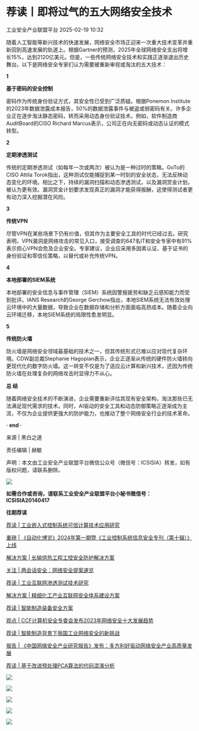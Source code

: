 #  荐读丨即将过气的五大网络安全技术   
 工业安全产业联盟平台   2025-02-19 10:32  
  
随着人工智能等新兴技术的快速发展，网络安全市场正迎来一次重大技术变革并重新回到高速发展的轨道上。根据Gartner的预测，2025年全球网络安全支出将增长15%，达到2120亿美元。但是，一些传统网络安全技术和实践正逐渐退出历史舞台。以下是网络安全专家们认为需要被重新审视或淘汰的五大技术：  
  
  
**1**  
  
  
**基于密码的安全控制**  
  
  
密码作为传统身份验证方式，其安全性已受到广泛质疑。根据Ponemon Institute的2023年数据泄露成本报告，50%的数据泄露事件与被盗或弱密码有关。许多企业正在逐步淘汰静态密码，转而采用动态身份验证技术。例如，软件制造商AuditBoard的CISO Richard Marcus表示，公司正在向无密码或动态认证的模式转型。  
  
  
**2**  
  
  
**定期渗透测试**  
  
  
传统的定期渗透测试（如每年一次或两次）被认为是一种过时的策略。GoTo的CISO Attila Torok指出，这种测试仅能捕捉到某一时刻的安全状态，无法反映动态变化的环境。相比之下，持续的漏洞扫描和动态渗透测试，以及漏洞赏金计划，被认为更有效。漏洞赏金计划要求发现真正的漏洞才能获得报酬，这使得测试者更有动力深入挖掘潜在风险。  
  
  
**3**  
  
  
**传统VPN**  
  
  
尽管VPN在某些场景下仍有价值，但其作为主要安全工具的时代已经过去。研究表明，VPN漏洞是网络攻击的常见入口，接受调查的647名IT和安全专家中有91%表示担心VPN会危及企业安全。专家建议，企业应采用多因素认证、基于证书的身份验证和零信任策略，以替代或补充传统VPN。  
  
  
**4**  
  
  
**本地部署的SIEM系统**  
  
  
本地部署的安全信息与事件管理（SIEM）系统因警报疲劳和缺乏云感知能力而受到批评。IANS Research的George Gerchow指出，本地SIEM系统无法有效处理云环境中的大量数据，导致企业在数据存储和分析方面面临高昂成本。随着企业向云环境迁移，本地SIEM系统的局限性愈发明显。  
  
  
**5**  
  
  
**传统防火墙**  
  
  
防火墙是网络安全领域最基础的技术之一，但其传统形式已难以应对现代复杂环境。CDW副总裁Stephanie Hagopian表示，企业正逐渐从传统的硬件防火墙转向更现代化的数字防火墙。这一转变不仅是为了适应云计算和新兴技术，还因为传统防火墙在处理复杂的网络攻击时显得力不从心。  
  
  
**总 结**  
  
  
  
  
随着网络安全技术的不断演进，企业需要重新评估其现有安全架构，淘汰那些已无法满足现代需求的技术。同时，AI驱动的安全工具和动态防御策略正逐渐成为主流，不仅为企业提供更强大的防护能力，也推动了整个网络安全行业的技术革命。  
  
  
  
**· end ·**  
  
  
来源 | 黑白之道  
  
责任编辑 | 赫敏  
  
  
声明：本文由工业安全产业联盟平台微信公众号（微信号：ICSISIA）转发，如有版权问题，请联系删除。  
  
  
![](https://mmbiz.qpic.cn/mmbiz_png/4FpQm8QaW5kiaicHTUwSf9sId0er1ytR3D1Sc1RPfDpmk8FiciciadlBic9jSUbt1ciaE3G3aKiaicickE5ficq81KuYplgow/640?wx_fmt=png "")  
  
  
  
**如需合作或咨询，请联系工业安全产业联盟平台小秘书微信号：ICSISIA20140417**  
  
  
  
**往期荐读**  
  
[荐读 | 工业嵌入式控制系统可信计算技术应用研究](http://mp.weixin.qq.com/s?__biz=MzI2MDk2NDA0OA==&mid=2247519333&idx=2&sn=bf43af3fddbb39488cd710e74a1032ed&chksm=ea6367dadd14eeccb05e00991d2102691823321dc5ab0cec7cdbf0b7fdbababcf3072ef9bab5&scene=21#wechat_redirect)  
  
  
[重磅 | 《自动化博览》2024年第一期暨《工业控制系统信息安全专刊（第十辑）》上线](http://mp.weixin.qq.com/s?__biz=MzI2MDk2NDA0OA==&mid=2247526449&idx=1&sn=8833fa51b2d2d561b92a903afe7d3940&chksm=ea63838edd140a987d94f7154fd7e61808299215c930bec12eb4d1349dc8f642e21ddd055ea5&scene=21#wechat_redirect)  
  
  
[解决方案 | 长输供热工程工控安全防护解决方案](http://mp.weixin.qq.com/s?__biz=MzI2MDk2NDA0OA==&mid=2247519250&idx=1&sn=ef38b08e844bd87ea31f7c255749a2d2&chksm=ea6367addd14eebbad577732f522bae728f9b27f4f5f8924ce494af774ce7bd0637578052a47&scene=21#wechat_redirect)  
  
  
[关注 | 两会话安全：网络安全提案速览](http://mp.weixin.qq.com/s?__biz=MzI2MDk2NDA0OA==&mid=2247519102&idx=1&sn=82cc167aa7b73ea80a8306b1a0628cfc&chksm=ea6360c1dd14e9d7bb308b186182d17336c154fe084eee541ceb75b39edae090bc4fa7d6a936&scene=21#wechat_redirect)  
  
  
[荐读 | 工业互联网渗透测试技术研究](http://mp.weixin.qq.com/s?__biz=MzI2MDk2NDA0OA==&mid=2247519019&idx=1&sn=77752855e976481fa468f1771f943d9f&chksm=ea636094dd14e98212426441e59d8b26bf4739a9099ae2f0e95dc5849889fe5de2420115afe3&scene=21#wechat_redirect)  
  
  
[解决方案 | 精细化工产业互联网安全体系建设方案](http://mp.weixin.qq.com/s?__biz=MzI2MDk2NDA0OA==&mid=2247519524&idx=1&sn=9cfea10f776336d016f54b398bd49d13&chksm=ea63669bdd14ef8d331333ae32ca7470321b566adb26c8559d4614c694e85553477318fa88b1&scene=21#wechat_redirect)  
  
  
[荐读 | 智能制造装备安全方案](http://mp.weixin.qq.com/s?__biz=MzI2MDk2NDA0OA==&mid=2247519506&idx=1&sn=56c9d0355d2c8b769ad8eb3c046d64fc&chksm=ea6366addd14efbb0741053e462cb5c029b4cccc3dc886ffa1cfdf630aa400248315c44cb0d8&scene=21#wechat_redirect)  
  
  
[观点 | CCF计算机安全专委会发布2023年网络安全十大发展趋势](http://mp.weixin.qq.com/s?__biz=MzI2MDk2NDA0OA==&mid=2247518554&idx=1&sn=e2a24ea69c914133583f0b2361417af1&chksm=ea6362e5dd14ebf33f035330815cba14b344f2100799e1c8e4d46ee74fc7afd0f39d9e520641&scene=21#wechat_redirect)  
  
  
[荐读 | 智能制造背景下我国工业网络安全的新挑战](http://mp.weixin.qq.com/s?__biz=MzI2MDk2NDA0OA==&mid=2247519439&idx=1&sn=51637c6f276e86baa666b5812ef3bb03&chksm=ea636770dd14ee66da717009491d91283c666a7f755ff45bd49c6d1eff4b41ec29210ef0de66&scene=21#wechat_redirect)  
  
  
[报告 | 《中国网络安全产业研究报告》发布：多方利好驱动网络安全产业高质量发展](http://mp.weixin.qq.com/s?__biz=MzI2MDk2NDA0OA==&mid=2247518760&idx=1&sn=ded3f64e6fd6418f61be5a9287c20264&chksm=ea636197dd14e881a65fa9de6fb17a5490933c41879be32d043bb1c0aba9a2a6f310e16a83b0&scene=21#wechat_redirect)  
  
  
[荐读 | 基于改进预处理PCA算法的代码混淆分析](http://mp.weixin.qq.com/s?__biz=MzI2MDk2NDA0OA==&mid=2247519239&idx=1&sn=e91df29cbcf48862f57011ba38a10a3f&chksm=ea6367b8dd14eeaedd9ce58fe699e16f3dbba2aea71bf63c34df5a1ce15dd8513075bfb80fcb&scene=21#wechat_redirect)  
  
  
  
![](https://mmbiz.qpic.cn/sz_mmbiz_jpg/4FpQm8QaW5kl2a8G7lfZTXQ65jPLzCdpyKsyPqcbQnzEqbmYSDib90bZicWWGDc7kFPbaRiaVzC16MXUp4T0FY8cA/640?wx_fmt=jpeg&from=appmsg "")  
  
![](https://mmbiz.qpic.cn/sz_mmbiz_png/4FpQm8QaW5kl2a8G7lfZTXQ65jPLzCdpMs8tAvMDjxib9jwveZic6lrGG8K5iaoRIibBzbMEOZ1iay9MmF0aJtvicHmQ/640?wx_fmt=png&from=appmsg "")  
  
![](https://mmbiz.qpic.cn/sz_mmbiz_jpg/4FpQm8QaW5kl2a8G7lfZTXQ65jPLzCdpQrnsLdgPsjvdBHkvnibporOYKicPv4aBgHkEw0tLgNnDuOTOOAia2tPug/640?wx_fmt=jpeg&from=appmsg "")  
  
![](https://mmbiz.qpic.cn/sz_mmbiz_jpg/4FpQm8QaW5kl2a8G7lfZTXQ65jPLzCdpgJgfShwDlZNGBxX5EkH8XMYawAfotAVmiaoD9icCOE7l306nqjCsuibCw/640?wx_fmt=jpeg&from=appmsg "")  
  
![](https://mmbiz.qpic.cn/sz_mmbiz_jpg/4FpQm8QaW5kl2a8G7lfZTXQ65jPLzCdp1IQNNBb9Hm4vRAiaKFBY2gMMDZB2IBvpkaCEetNoQvPFnwv2Tb13PuA/640?wx_fmt=jpeg&from=appmsg "")  
  
  

